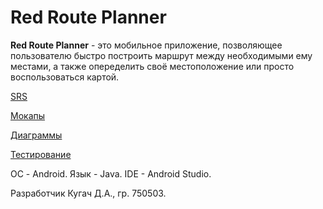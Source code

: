 # Red Route Planner
**Red Route Planner** - это мобильное приложение, позволяющее пользователю быстро построить маршрут между необходимыми ему местами, а также опеределить своё местоположение или просто воспользоваться картой. 

[SRS](https://github.com/DzmitryKuhach750503/Red-Route-Planner/blob/master/Документы/SRS.md)

[Мокапы](https://github.com/DzmitryKuhach750503/Red-Route-Planner/tree/master/Мокапы)

[Диаграммы](https://github.com/DzmitryKuhach750503/Red-Route-Planner/tree/master/Диаграммы)

[Тестирование]()

ОС - Android.
Язык - Java.
IDE - Android Studio.

Разработчик Кугач Д.А., гр. 750503.  
